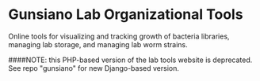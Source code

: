 Gunsiano Lab Organizational Tools
===

Online tools for visualizing and tracking growth of bacteria libraries,
managing lab storage,
and managing lab worm strains.

####NOTE: this PHP-based version of the lab tools website is deprecated.
See repo "gunsiano" for new Django-based version.
